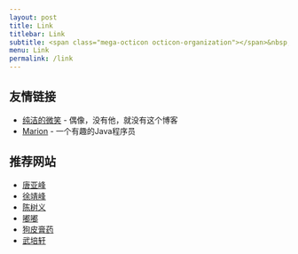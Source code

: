 ```yaml
---
layout: post
title: Link
titlebar: Link
subtitle: <span class="mega-octicon octicon-organization"></span>&nbsp;&nbsp; Resource link
menu: Link
permalink: /link
---
```


## 友情链接

- [纯洁的微笑](http://www.ityouknow.com/) - 偶像，没有他，就没有这个博客
- [Marion](https://www.majingjing.cn/)   - 一个有趣的Java程序员

## 推荐网站

- [唐亚峰](https://blog.battcn.com/) 
- [徐靖峰](https://www.cnkirito.moe/archives/)
- [陈树义](https://www.cnblogs.com/chanshuyi/)
- [嘟嘟](http://tengj.top/)
- [狗皮膏药](https://plushunter.github.io/)
- [武培轩](https://www.cnblogs.com/wupeixuan/)


<!-- ## 个人链接

- [yaoyichen](http://www.yaoyichen.cn/)  - 个人独立博客
- [github](https://github.com/yycer) -  我分享代码的地方
- [知乎](https://www.zhihu.com/people/yao-yi-chen-28-63) - 个人知乎地址，回答一些问题
- [博客园](https://www.cnblogs.com/ityouknow/) - 博客园推荐博客，排名前十五
- [CSDN](http://blog.csdn.net/ityouknow)  - 博客专家，同步公号内容
- [51CTO](http://blog.51cto.com/ityouknow) - 51CTO 推荐博客，排名前十 -->


